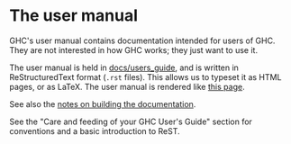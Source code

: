# The user manual



GHC's user manual contains documentation intended for users of GHC.  They are not interested in how GHC works; they just want to use it.



The user manual is held in [docs/users\_guide](/trac/ghc/browser/ghc/docs/users_guide), and is written in ReStructuredText format (`.rst` files).  This allows us to typeset it as HTML pages, or as LaTeX.
The user manual is rendered like [
this page](https://downloads.haskell.org/~ghc/latest/docs/html/users_guide/).



See also the [notes on building the documentation](building/docs).



See the "Care and feeding of your GHC User's Guide" section for conventions and a basic introduction to ReST.


